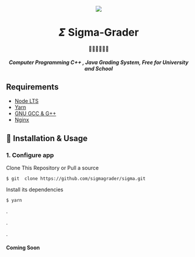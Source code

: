 <p align="center"><img src="https://img.icons8.com/nolan/100/sigma.png"></p>

<h1 align="center">𝞢 Sigma-Grader</h1>

<p align="center">👨🏽‍💻📝👨‍🎓</p>

<h5 align="center"> Computer Programming C++ , Java Grading System, Free for University and School</h5>

</p>

## Requirements

- [Node LTS](https://nodejs.org/en/)
- [Yarn](https://yarnpkg.com/)
- [GNU GCC & G++](https://www.gnu.org/home.en.html)
- [Nginx](https://nginx.org/en/)

## 🚀 Installation & Usage

### 1. Configure app

Clone This Repository or Pull a source

```
$ git  clone https://github.com/sigmagrader/sigma.git
```

Install its dependencies

```
$ yarn
```

.

.

.

#### Coming Soon
